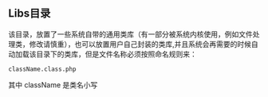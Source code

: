 ## Libs目录
该目录，放置了一些系统自带的通用类库（有一部分被系统内核使用，例如文件处理类，修改请慎重），也可以放置用户自己封装的类库,并且系统会再需要的时候自动加载该目录下的类库，但是文件名称必须按照命名规则来：

	className.class.php

其中 className 是类名小写